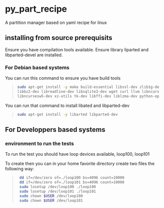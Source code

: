 # py_part_recipe
A partition manager based on yaml recipe for linux


## installing from source prerequisits

Ensure you have compilation tools available.
Ensure library liparted and libparted-devel are installed.

### For Debian based systems

You can run this command to ensure you have build tools

> ``` bash
> sudo apt-get install -y make build-essential libssl-dev zlib1g-dev \
> libbz2-dev libreadline-dev libsqlite3-dev wget curl llvm libncurses5-dev \
> libncursesw5-dev xz-utils tk-dev libffi-dev liblzma-dev python-openssl
> ```

You can run that command to install libated and libparted-dev
> ``` bash
> sudo apt-get install -y libarted libparted-dev
> ```


## For Developpers based systems

### environment to run the tests

To run the test you should have loop devices available, loop100, loop101

To create then you can in your home favorite directory create two files the following way:

> ``` bash
>  dd if=/dev/zero of=./loop100 bs=4096 count=10000
>  dd if=/dev/zero of=./loop101 bs=4096 count=10000
>  sudo losetup /dev/loop100 ./loop100 
>  sudo losetup /dev/loop101 ./loop101
>  sudo chown $USER /dev/loop100
>  sudo chown $USER /dev/loop101
> ```